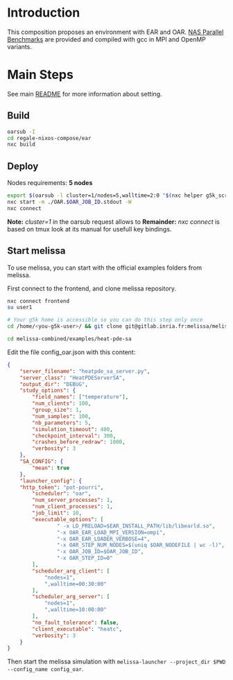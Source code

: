 # Introduction

This composition proposes an environment with EAR and OAR. [NAS Parallel Benchmarks](https://www.nas.nasa.gov/software/npb.html) are provided and compiled with gcc in MPI and OpenMP variants.

# Main Steps
See main [README](../README.md) for more information about setting.

## Build
```bash
oarsub -I
cd regale-nixos-compose/ear
nxc build
```

## Deploy
Nodes requirements: **5 nodes**
```bash
export $(oarsub -l cluster=1/nodes=5,walltime=2:0 "$(nxc helper g5k_script) 2h" | grep OAR_JOB_ID)
nxc start -m ./OAR.$OAR_JOB_ID.stdout -W
nxc connect
```
**Note:** *cluster=1* in the oarsub request allows to
**Remainder:** *nxc connect* is based on tmux look at its manual for usefull key bindings.

## Start melissa

To use melissa, you can start with the official examples folders from melissa.

First connect to the frontend, and clone melissa repository.

```bash
nxc connect frontend
su user1

# Your g5k home is accessible so you can do this step only once
cd /home/<you-g5k-user>/ && git clone git@gitlab.inria.fr:melissa/melissa-combined.git

cd melissa-combined/examples/heat-pde-sa
```

Edit the file config_oar.json with this content:


```json
{
    "server_filename": "heatpde_sa_server.py",
    "server_class": "HeatPDEServerSA",
    "output_dir": "DEBUG",
    "study_options": {
        "field_names": ["temperature"],
        "num_clients": 100,
        "group_size": 1,
        "num_samples": 100,
        "nb_parameters": 5,
        "simulation_timeout": 400,
        "checkpoint_interval": 300,
        "crashes_before_redraw": 1000,
        "verbosity": 3
    },
    "SA_CONFIG": {
        "mean": true
    },
    "launcher_config": {
    "http_token": "pot-pourri",
        "scheduler": "oar",
        "num_server_processes": 1,
        "num_client_processes": 1,
        "job_limit": 10,
        "executable_options": [
                " -x LD_PRELOAD=$EAR_INSTALL_PATH/lib/libearld.so",
                "-x OAR_EAR_LOAD_MPI_VERSION=ompi",
                "-x OAR_EAR_LOADER_VERBOSE=4",
                "-x OAR_STEP_NUM_NODES=$(uniq $OAR_NODEFILE | wc -l)",
                "-x OAR_JOB_ID=$OAR_JOB_ID",
                "-x OAR_STEP_ID=0"
        ],
        "scheduler_arg_client": [
            "nodes=1",
            ",walltime=00:30:00"
        ],
        "scheduler_arg_server": [
            "nodes=1",
            ",walltime=10:00:00"
        ],
        "no_fault_tolerance": false,
        "client_executable": "heatc",
        "verbosity": 3
    }
}
```

Then start the melissa simulation with `melissa-launcher --project_dir $PWD --config_name config_oar`.

